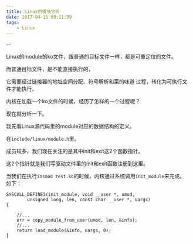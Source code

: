 ```yaml
---
title: Linux的模块分析
date: 2017-04-15 00:11:59
tags:
	- Linux
---
```

--

Linux的module的ko文件，跟普通的目标文件一样，都是可重定位的文件。

而普通目标文件，是不能直接执行的，

它需要经过链接器的地址空间分配、符号解析和菜的味道 过程，转化为可执行文件才能执行。



内核在加载一个ko文件的时候，经历了怎样的一个过程呢？

现在就分析一下。

我先看Linux源代码里的module对应的数据结构的定义。

在`include/linux/module.h`里。

成员较多，我们现在关注的是其中init和exit这2个函数指针。

这2个指针就是我们写驱动文件里的init和exit函数注册到这里。

当我们在执行`insmod test.ko`的时候，内核通过系统调用`init_module`来完成。
如下：

```
SYSCALL_DEFINE3(init_module, void __user *, umod,
		unsigned long, len, const char __user *, uargs)
{

	//...
	err = copy_module_from_user(umod, len, &info);
	//...
	return load_module(&info, uargs, 0);
}
```


